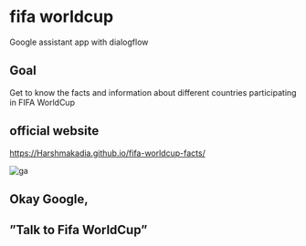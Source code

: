 # fifa worldcup
Google assistant app with dialogflow

## Goal
Get to know the facts and information about different countries participating in FIFA WorldCup 

## official website
https://Harshmakadia.github.io/fifa-worldcup-facts/

![ga](https://github.com/Harshmakadia.github.io/fifa-worldcup-facts/images/rainbow.png)
## Okay Google, 
## ”Talk to Fifa WorldCup”
